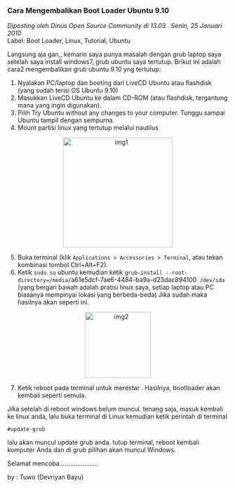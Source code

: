 ### **Cara Mengembalikan Boot Loader Ubuntu 9.10**
_Diposting oleh Dinus Open Source Community di 13.03 . Senin, 25 Januari 2010_
<br>
Label: Boot Loader, Linux, Tutorial, Ubuntu

Langsung aja gan,, kemarin saya punya masalah dengan grub laptop saya setelah saya install windows7, grub ubuntu saya tertutup.
Brikut ini adalah cara2 mengembalikan grub ubuntu 9.10 yng tertutup:

1. Nyalakan PC/laptop dan booting dari LiveCD Ubuntu atau flashdisk (yang sudah terisi OS Ubuntu 9.10)
2. Masukkan LiveCD Ubuntu ke dalam CD-ROM (atau flashdisk, tergantung mana yang ingin digunakan).
3. Pilih Try Ubuntu without any changes to your computer. Tunggu sampai Ubuntu tampil dengan sempurna.
4. Mount partisi linux yang tertutup melalui nautilus
<p align="center">
    <img src="./posts/2010-01-25-cara-mengembalikan-boot-loader-ubuntu/upload1.jpg" height="250px" alt="img1">
</p> 

5. Buka terminal (klik `Applications > Accessories > Terminal`, atau tekan kombinasi tombol Ctrl+Alt+F2).
6. Ketik `sudo su` ubuntu kemudian ketik `grub-install --root-directory=/media/`a61e5dcf-7ae6-4484-ba9a-d23dac894100` /dev/sda` (yang bergari bawah adalah pratisi linux saya, setiap laptop atau PC biasanya mempinyai lokasi yang berbeda-beda) Jika sudah maka hasilnya akan seperti ini.
<p align="center">
	<img src="./posts/2010-01-25-cara-mengembalikan-boot-loader-ubuntu/upload2.jpg" height="150px" alt="img2">
</p> 

7. Ketik reboot pada terminal untuk merestar . Hasilnya, bootloader akan kembali seperti semula.

Jika setelah di reboot windows belum muncul. tenang saja, masuk kembali ke linux anda, lalu buka terminal di Linux kemudian ketik perintah di terminal
```
#update-grub
```

lalu akan muncul update grub anda. tutup terminal, reboot kembali komputer Anda dan di grub pilihan akan muncul Windows.

Selamat mencoba......................

by : Tuwo (Devriyan Bayu)